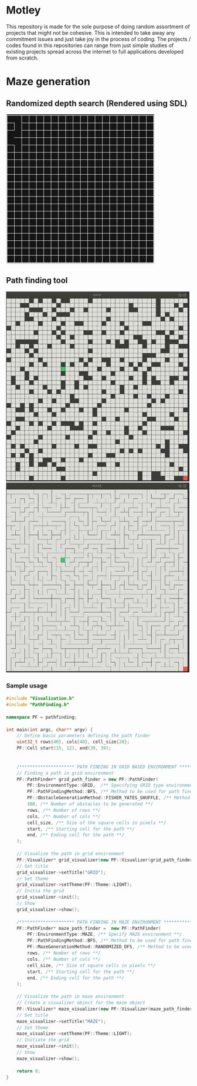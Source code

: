 # Motley
This repository is made for the sole purpose of doing random assortment of projects that might not be cohesive. This is intended to take away any commitment issues and just take joy in the process of coding. The projects / codes found in this repositories can range from just simple studies of existing projects spread across the internet to full applications developed from scratch. 

# Maze generation

## Randomized depth search (Rendered using SDL)
![maze](SDL_exploration/images/mazegen.gif)

## Path finding tool
<img src="PathFinding/images/grid_bfs.gif" width=500/>
<img src="PathFinding/images/maze_2_bfs.gif" width=500/>

### Sample usage
```cpp
#include "Visualization.h"
#include "PathFinding.h"

namespace PF = pathfinding;

int main(int argc, char** argv) {
    // Define basic parameters defining the path finder
    uint32_t rows{40}, cols{40}, cell_size{20};
    PF::Cell start(15, 12), end(39, 39);


    /********************* PATH FINDING IN GRID BASED ENVIRONMENT *******************/
    // Finding a path in grid environment
    PF::PathFinder* grid_path_finder = new PF::PathFinder(
        PF::EnvironmentType::GRID,  /** Specifying GRID type environment **/
        PF::PathFindingMethod::BFS, /** Method to be used for path finding **/
        PF::ObstacleGenerationMethod::FISHER_YATES_SHUFFLE, /** Method to be used for generation of random obstacles **/
        300, /** Number of obstacles to be generated **/
        rows, /** Number of rows **/
        cols, /** Number of cols **/
        cell_size, /** Size of the square cells in pixels **/
        start, /** Starting cell for the path **/
        end, /** Ending cell for the path **/
    );

    // Visualize the path in grid environment
    PF::Visualizer* grid_visualizer(new PF::Visualizer(grid_path_finder));
    // Set title
    grid_visualizer->setTitle("GRID");
    // Set theme
    grid_visualizer->setTheme(PF::Theme::LIGHT);
    // Initia the grid
    grid_visualizer->init();
    // Show
    grid_visualizer->show();

    /********************* PATH FINDING IN MAZE ENVIRONMENT *************************/
    PF::PathFinder* maze_path_finder =  new PF::PathFinder(
        PF::EnvironmentType::MAZE, /** Specify MAZE environment **/
        PF::PathFindingMethod::BFS, /** Method to be used for path finding **/
        PF::MazeGenerationMethod::RANDOMIZED_DFS, /** Method to be used for maze generation **/
        rows, /** Number of rows **/
        cols, /** Number of cols **/
        cell_size, /** Size of square cells in pixels **/
        start, /** Starting cell for the path **/
        end, /** Ending cell for the path **/
    );

    // Visualize the path in maze environment
    // Create a visualizer object for the maze object
    PF::Visualizer* maze_visualizer(new PF::Visualizer(maze_path_finder));
    // Set title
    maze_visualizer->setTitle("MAZE");
    // Set theme
    maze_visualizer->setTheme(PF::Theme::LIGHT);
    // Initiate the grid
    maze_visualizer->init();
    // Show
    maze_visualizer->show();

    return 0;
}
```


